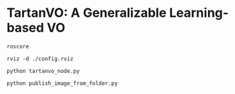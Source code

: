 # TartanVO: A Generalizable Learning-based VO
```
roscore

rviz -d ./config.rviz

python tartanvo_node.py

python publish_image_from_folder.py
```
